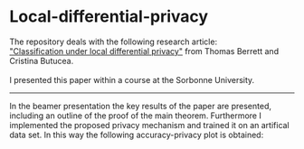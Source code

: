 # Local-differential-privacy
The repository deals with the following research article:<br>
["Classification under local differential privacy"](https://arxiv.org/abs/1912.04629) from Thomas Berrett and Cristina Butucea.<br><br>
I presented this paper within a course at the Sorbonne University.<br>

---
In the beamer presentation the key results of the paper are presented, including an outline of the proof of the main theorem. Furthermore I implemented the proposed privacy mechanism and trained it on an artifical data set. In this way the following accuracy-privacy plot is obtained:

